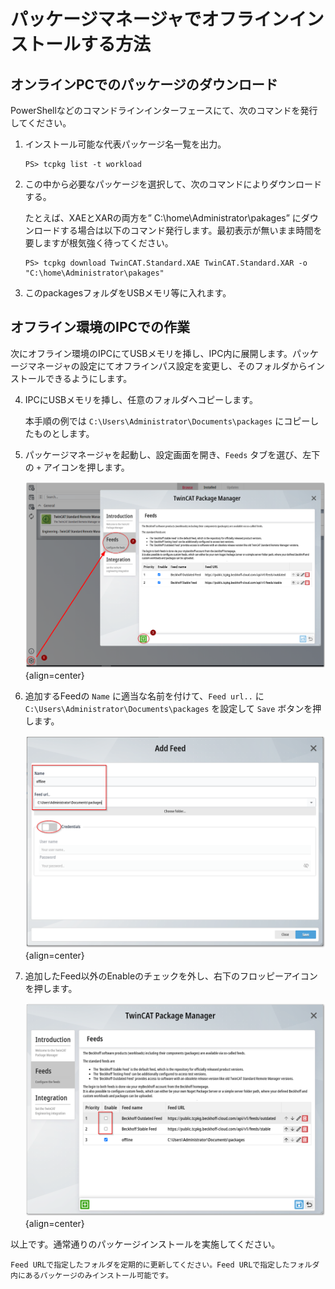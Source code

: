 # パッケージマネージャでオフラインインストールする方法

## オンラインPCでのパッケージのダウンロード

PowerShellなどのコマンドラインインターフェースにて、次のコマンドを発行してください。

1.  インストール可能な代表パッケージ名一覧を出力。

    ```{code} powershell
    PS> tcpkg list -t workload
    ```

2.  この中から必要なパッケージを選択して、次のコマンドによりダウンロードする。

    たとえば、XAEとXARの両方を” C:\home\Administrator\pakages” にダウンロードする場合は以下のコマンド発行します。最初表示が無いまま時間を要しますが根気強く待ってください。
    ```{code} powershell
    PS> tcpkg download TwinCAT.Standard.XAE TwinCAT.Standard.XAR -o "C:\home\Administrator\pakages"
    ```

3.  このpackagesフォルダをUSBメモリ等に入れます。

## オフライン環境のIPCでの作業

次にオフライン環境のIPCにてUSBメモリを挿し、IPC内に展開します。パッケージマネージャの設定にてオフラインパス設定を変更し、そのフォルダからインストールできるようにします。

4. IPCにUSBメモリを挿し、任意のフォルダへコピーします。

    本手順の例では `C:\Users\Administrator\Documents\packages` にコピーしたものとします。

5. パッケージマネージャを起動し、設定画面を開き、`Feeds` タブを選び、左下の `+` アイコンを押します。

    ![](assets/2025-08-15-18-38-10.png){align=center}

6. 追加するFeedの `Name` に適当な名前を付けて、`Feed url..` に `C:\Users\Administrator\Documents\packages` を設定して `Save` ボタンを押します。

    ![](assets/2025-08-15-18-38-53.png){align=center}

7. 追加したFeed以外のEnableのチェックを外し、右下のフロッピーアイコンを押します。

    ![](assets/2025-08-15-18-39-18.png){align=center}

以上です。通常通りのパッケージインストールを実施してください。

```{note}
Feed URLで指定したフォルダを定期的に更新してください。Feed URLで指定したフォルダ内にあるパッケージのみインストール可能です。
```